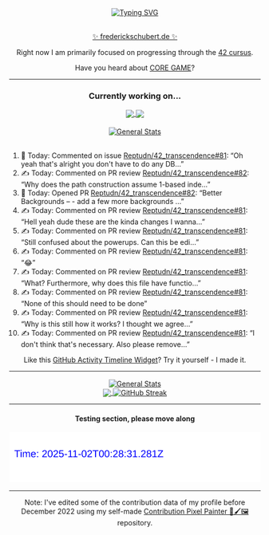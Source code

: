 <div align="center">
	<a href="https://git.io/typing-svg"><img src="https://readme-typing-svg.demolab.com?font=Fira+Code&size=30&pause=1000&color=70A5FD&background=1A1B27&center=true&vCenter=true&repeat=false&random=false&width=550&lines=%F0%9F%91%8B+Hello+World!+I'm+Freddy!+%F0%9F%96%96" alt="Typing SVG" /></a>
</div>
<br>
<div align="center">
	<p></p><a href="https://frederickschubert.de">✨ frederickschubert.de ✨</a></p>
	<p>Right now I am primarily focused on progressing through the <a href="https://github.com/FreddyMSchubert/42_cursus">42 cursus</a>.</p>
	<p>Have you heard about <a href="https://coregame.de/">CORE GAME</a>?</p>
</div>

<hr>

<div align="center">

### Currently working on...

<!-- [![current_repo](https://github-readme-stats.vercel.app/api/pin/?username=FreddyMSchubert&repo=Crafty_Concoctions&theme=tokyonight)](https://github.com/FreddyMSchubert/Crafty_Concoctions) -->

<div align="center">
	<a href="https://github.com/Reptudn/42_transcendence" target="_blank">
		<img align="center" src="https://github-readme-stats.vercel.app/api/pin/?username=Reptudn&repo=42_transcendence&theme=tokyonight" />
	</a>
	<a href="https://github.com/42core-team/even_COREnier" target="_blank">
		<img align="center" src="https://github-readme-stats.vercel.app/api/pin/?username=42core-team&repo=even_COREnier&theme=tokyonight" />
	</a>
</div>

<br>

<div align="center">
	<a href="https://github.com/FreddyMSchubert/42_cursus" target="_blank">
		<img align="center" src="https://github-readme-stats.vercel.app/api/pin/?username=FreddyMSchubert&repo=42_cursus&theme=tokyonight" alt="General Stats" />
	</a>
</div>

<br>

<div align="left">
<ol>
<!-- ACTIVITY:START -->
<li>💬 Today: Commented on issue <a href="https://github.com/Reptudn/42_transcendence/pull/81#issuecomment-3095507644">Reptudn/42_transcendence#81</a>: “Oh yeah that's alright you don't have to do any DB…”</li>
<li>✍️ Today: Commented on PR review <a href="https://github.com/Reptudn/42_transcendence/pull/82#discussion_r2218287376">Reptudn/42_transcendence#82</a>: “Why does the path construction assume 1-based inde…”</li>
<li>🚀 Today: Opened PR <a href="https://github.com/Reptudn/42_transcendence/pull/82">Reptudn/42_transcendence#82</a>: “Better Backgrounds – - add a few more backgrounds …”</li>
<li>✍️ Today: Commented on PR review <a href="https://github.com/Reptudn/42_transcendence/pull/81#discussion_r2218226918">Reptudn/42_transcendence#81</a>: “Hell yeah dude these are the kinda changes I wanna…”</li>
<li>✍️ Today: Commented on PR review <a href="https://github.com/Reptudn/42_transcendence/pull/81#discussion_r2218225570">Reptudn/42_transcendence#81</a>: “Still confused about the powerups. Can this be edi…”</li>
<li>✍️ Today: Commented on PR review <a href="https://github.com/Reptudn/42_transcendence/pull/81#discussion_r2218224211">Reptudn/42_transcendence#81</a>: “😂”</li>
<li>✍️ Today: Commented on PR review <a href="https://github.com/Reptudn/42_transcendence/pull/81#discussion_r2218222066">Reptudn/42_transcendence#81</a>: “What? Furthermore, why does this file have functio…”</li>
<li>✍️ Today: Commented on PR review <a href="https://github.com/Reptudn/42_transcendence/pull/81#discussion_r2218217832">Reptudn/42_transcendence#81</a>: “None of this should need to be done”</li>
<li>✍️ Today: Commented on PR review <a href="https://github.com/Reptudn/42_transcendence/pull/81#discussion_r2218217217">Reptudn/42_transcendence#81</a>: “Why is this still how it works? I thought we agree…”</li>
<li>✍️ Today: Commented on PR review <a href="https://github.com/Reptudn/42_transcendence/pull/81#discussion_r2218214154">Reptudn/42_transcendence#81</a>: “I don't think that's necessary. Also please remove…”</li>
<!-- ACTIVITY:END -->
</ol>
</div>

Like this [GitHub Activity Timeline Widget](https://github.com/FreddyMSchubert/github-activity-timeline)? Try it yourself - I made it.

<hr>

<div align="center">
	<a href="https://github.com/anuraghazra/github-readme-stats" target="_blank">
		<img height=200 align="center" src="https://github-readme-stats.vercel.app/api?username=FreddyMSchubert&show_icons=true&theme=tokyonight&card_width=650" alt="General Stats" />
	</a>
</div>

<div align="center">
	<a href="https://github.com/anuraghazra/github-readme-stats" target="_blank">
		<img height=200 align="center" src="https://github-readme-stats.vercel.app/api/top-langs/?username=FreddyMSchubert&layout=donut&theme=tokyonight&card_width=320">
	</a>
	<a href="https://github.com/DenverCoder1/github-readme-streak-stats" target="_blank">
		<img height=200 align="center" src="https://streak-stats.demolab.com?user=FreddyMSchubert&theme=tokyonight&date_format=j%20M%5B%20Y%5D&card_width=320&card_height=200&hide_total_contributions=true" alt="GitHub Streak" />
	</a>
</div>

<hr>

#### Testing section, please move along

![GitHub Defenders SVG](https://github.com/FreddyMSchubert/FreddyMSchubert/blob/github_defenders_output/output.svg)

<hr>

Note: I've edited some of the contribution data of my profile before December 2022 using my self-made [Contribution Pixel Painter 🎨🖌️🖼️](https://github.com/FreddyMSchubert/contribution-pixel-painter) repository.
